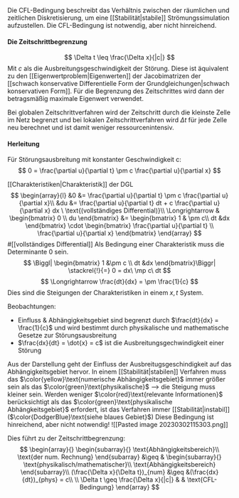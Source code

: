 Die CFL-Bedingung beschreibt das Verhältnis zwischen der räumlichen und zeitlichen Diskretisierung, um eine [[Stabilität|stabile]] Strömungssimulation aufzustellen. Die CFL-Bedingung ist notwendig, aber nicht hinreichend.

#### Die Zeitschrittbegrenzung
$$
\Delta t \leq \frac{\Delta x}{|c|}
$$
Mit $c$ als die Ausbreitungsgeschwindigkeit der Störung. 
Diese ist äquivalent zu den [[Eigenwertproblem|Eigenwerten]] der Jacobimatrizen der [[schwach konservative Differentielle Form der Grundgleichungen|schwach konservativen Form]]. Für die Begrenzung des Zeitschrittes wird dann der betragsmäßig maximale Eigenwert verwendet.

Bei globalen Zeitschrittverfahren wird der Zeitschritt durch die kleinste Zelle im Netz begrenzt und bei lokalen Zeitschrittverfahren wird $\Delta t$ für jede Zelle neu berechnet und ist damit weniger ressourcenintensiv.

#### Herleitung
Für Störungsausbreitung mit konstanter Geschwindigkeit c:
$$
0 = \frac{\partial u}{\partial t} \pm c \frac{\partial u}{\partial x}
$$

[[Charakteristiken|Charakteristik]] der DGL
$$
\begin{array}{l}
	&0 &= \frac{\partial u}{\partial t} \pm c \frac{\partial u}{\partial x}\\
	&du &= \frac{\partial u}{\partial t} dt + c \frac{\partial u}{\partial x} dx \ \text{(vollständiges Differential)}\\
	\Longrightarrow & 
		\begin{bmatrix}
			0 \\
			du
		\end{bmatrix}
		&=
		\begin{bmatrix}
			1 & \pm c\\
			dt &dx
		\end{bmatrix} \cdot
		\begin{bmatrix}
			\frac{\partial u}{\partial t} \\
			\frac{\partial u}{\partial x}
		\end{bmatrix}
\end{array}
$$
#[[vollständiges Differential]]
Als Bedingung einer Charakteristik muss die Determinante $0$ sein.
$$
\Biggl| \begin{bmatrix}
	1 &\pm c \\
	dt &dx
\end{bmatrix}\Biggr|
\stackrel{!}{=} 0 = dx\ \mp c\ dt
$$
$$
\Longrightarrow \frac{dt}{dx} = \pm \frac{1}{c}
$$
Dies sind die Steigungen der Charakteristiken in einem $x,t$ System.

Beobachtungen: 
- Einfluss & Abhängigkeitsgebiet sind begrenzt durch $\frac{dt}{dx} = \frac{1}{c}$ und wird bestimmt durch physikalische und mathematische Gesetze zur Störungsausbreitung
- $\frac{dx}{dt} = \dot{x} = c$ ist die Ausbreitungsgechwindigkeit einer Störung

Aus der Darstellung geht der Einfluss der Ausbreitugsgeschindigkeit auf das Abhängigkeitsgebiet hervor. In einem [[Stabilität|stabilen]] Verfahren muss das $\color{yellow}\text{numerische Abhängigkeitsgebiet}$ immer größer sein als das $\color{green}\text{physikalische}$ --> die Steigung muss kleiner sein. Werden weniger $\color{red}\text{relevante Informationen}$ berücksichtigt als das $\color{green}\text{physikalische Abhängkeitsgebiet}$ erfordert, ist das Verfahren immer [[Stabilität|instabil]] ($\color{DodgerBlue}\text{siehe blaues Gebiet}$)
Diese Bedingung ist hinreichend, aber nicht notwendig!
![[Pasted image 20230302115303.png]]

Dies führt zu der Zeitschrittbegrenzung:
$$
\begin{array}{}
	\begin{subarray}{} \text{Abhängigkeitsbereich}\\ \text{der num. Rechnung} \end{subarray} &\geq & \begin{subarray}{} \text{physikalisch/mathematischer}\\ \text{Abhängigkeitsbereich} \end{subarray}\\
	(\frac{\Delta x}{\Delta t})_{num} &\geq &(\frac{dx}{dt})_{phys} = c\\
	\\
	\Delta t \geq \frac{\Delta x}{|c|} & & \text{CFL-Bedingung}
\end{array}
$$

